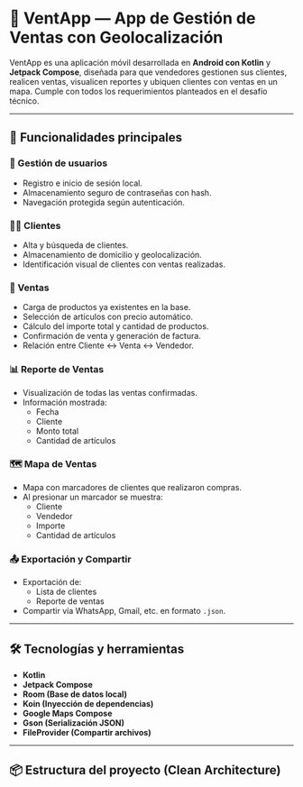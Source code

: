 # 🧾 VentApp — App de Gestión de Ventas con Geolocalización

VentApp es una aplicación móvil desarrollada en **Android con Kotlin** y **Jetpack Compose**, diseñada para que vendedores gestionen sus clientes, realicen ventas, visualicen reportes y ubiquen clientes con ventas en un mapa. Cumple con todos los requerimientos planteados en el desafío técnico.

---

## 🚀 Funcionalidades principales

### 👤 Gestión de usuarios
- Registro e inicio de sesión local.
- Almacenamiento seguro de contraseñas con hash.
- Navegación protegida según autenticación.

### 🧍‍♂️ Clientes
- Alta y búsqueda de clientes.
- Almacenamiento de domicilio y geolocalización.
- Identificación visual de clientes con ventas realizadas.

### 🧾 Ventas
- Carga de productos ya existentes en la base.
- Selección de artículos con precio automático.
- Cálculo del importe total y cantidad de productos.
- Confirmación de venta y generación de factura.
- Relación entre Cliente ↔ Venta ↔ Vendedor.

### 📊 Reporte de Ventas
- Visualización de todas las ventas confirmadas.
- Información mostrada:
  - Fecha
  - Cliente
  - Monto total
  - Cantidad de artículos

### 🗺 Mapa de Ventas
- Mapa con marcadores de clientes que realizaron compras.
- Al presionar un marcador se muestra:
  - Cliente
  - Vendedor
  - Importe
  - Cantidad de artículos

### 📤 Exportación y Compartir
- Exportación de:
  - Lista de clientes
  - Reporte de ventas
- Compartir vía WhatsApp, Gmail, etc. en formato `.json`.

---

## 🛠️ Tecnologías y herramientas

- **Kotlin**
- **Jetpack Compose**
- **Room (Base de datos local)**
- **Koin (Inyección de dependencias)**
- **Google Maps Compose**
- **Gson (Serialización JSON)**
- **FileProvider (Compartir archivos)**

---

## 📦 Estructura del proyecto (Clean Architecture)

